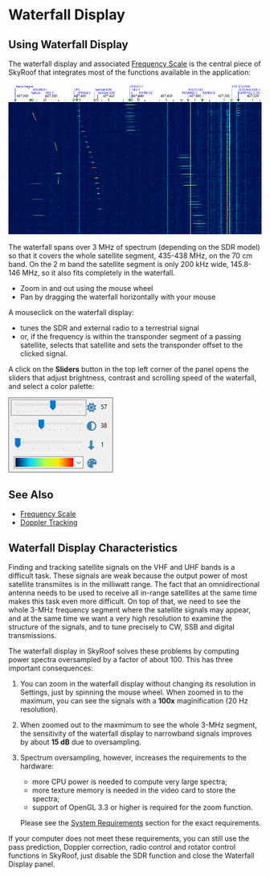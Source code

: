 # Waterfall Display

## Using Waterfall Display

The waterfall display and associated
[Frequency Scale](frequency_scale.md)
is the central piece of SkyRoof that integrates most of the functions available in the application:

![Waterfall Display panel](../images/waterfall.png)

The waterfall spans over 3 MHz of spectrum (depending on the SDR model) so that it covers the whole
satellite segment, 435-438 MHz, on the 70 cm band. On the 2 m band the satellite segment is
only 200 kHz wide, 145.8-146 MHz, so it also fits completely in the waterfall.

- Zoom in and out using the mouse wheel
- Pan by dragging the waterfall horizontally with your mouse

A mouseclick on the waterfall display:

- tunes the SDR and external radio to a terrestrial signal
- or, if the frequency is within the transponder segment of a passing satellite, selects
    that satellite and sets the transponder offset to the clicked signal.

A click on the **Sliders** button in the top left corner of the panel opens
the sliders that adjust brightness, contrast and scrolling speed of the waterfall,
and select a color palette:

![Waterfall Sliders](../images/waterfall_sliders.png)

## See Also

- [Frequency Scale](frequency_scale.md)
- [Doppler Tracking](doppler_tracking.md)

## Waterfall Display Characteristics

Finding and tracking satellite signals on the VHF and UHF bands is a difficult task. These signals are weak
because the output power of most satellite transmiites is in the milliwatt range. The fact that
an omnidirectional antenna needs to be used to receive all in-range satellites at the same time makes this task
even more difficult. On top of that, we need to see the whole 3-MHz frequency segment where the satellite signals
may appear, and at the same time we want a very high resolution to examine the structure of the signals,
and to tune precisely to CW, SSB and digital transmissions.

The waterfall display in SkyRoof solves these problems by computing power spectra oversampled by a factor of about 100.
This has three important consequences:

1. You can zoom in the waterfall display without changing its resolution in Settings, just by spinning the mouse wheel.
    When zoomed in to the maximum, you can see the signals with a **100x** maginification (20 Hz resolution).

2. When zoomed out to the maxmimum to see the whole 3-MHz segment, the sensitivity of the waterfall display to
    narrowband signals improves by about **15 dB** due to oversampling.

3. Spectrum oversampling, however, increases the requirements to the hardware:
    - more CPU power is needed to compute very large spectra;
    - more texture memory is needed in the video card to store the spectra;
    - support of OpenGL 3.3 or higher is required for the zoom function.

    Please see the [System Requirements](system_requirements.md) section for the exact requirements.

If your computer does not meet these requirements, you can still use the pass prediction, Doppler correction,
radio control and rotator control functions in SkyRoof, just disable the SDR function and close the Waterfall
Display panel.
